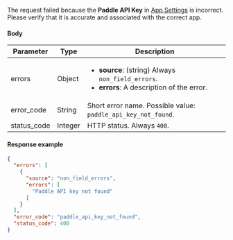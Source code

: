 <!--- PaddleApiKeyNotFound.md --->

The request failed because the **Paddle API Key** in [App Settings](https://app.adapty.io/settings/paddle) is incorrect. Please verify that it is accurate and associated with the correct app.

#### Body

| Parameter   | Type    | Description                                                  |
| ----------- | ------- | ------------------------------------------------------------ |
| errors      | Object  | <ul><li> **source**: (string) Always `non_field_errors`.</li><li> **errors**: A description of the error. </li></ul> |
| error_code  | String  | Short error name. Possible value: `paddle_api_key_not_found`. |
| status_code | Integer | HTTP status. Always `400`.                                   |

#### Response example

```JSON showLineNumbers
{
  "errors": [
    {
      "source": "non_field_errors",
      "errors": [
        "Paddle API key not found"
      ]
    }
  ],
  "error_code": "paddle_api_key_not_found",
  "status_code": 400
}
```

